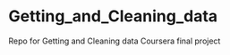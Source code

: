 Getting_and_Cleaning_data
=========================

Repo for Getting and Cleaning data Coursera final project
